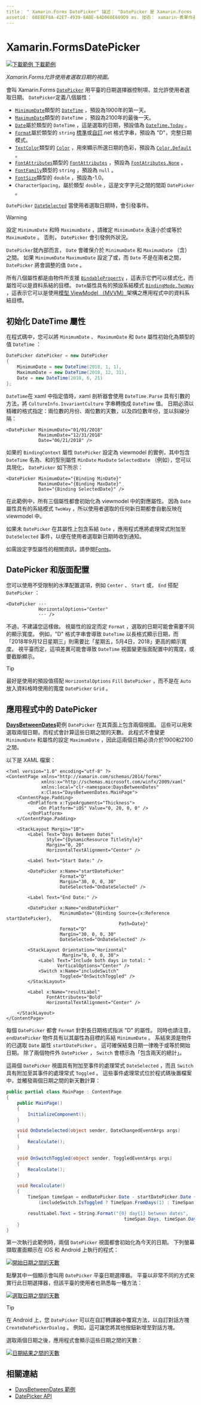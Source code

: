 ```yaml
---
title： " Xamarin.Forms DatePicker" 描述： "DatePicker 是 Xamarin.Forms 允許使用者選取日期的視圖。 本文說明如何在應用程式中使用 DatePicker Xamarin.Forms 。」
assetid： 68E8EF8A-42E7-4939-8ABE-64D060E609D9 ms. 技術： xamarin-表單作者： davidbritch ms. author： dabritch ms. 日期：06/04/2018 否-loc： [ Xamarin.Forms ， Xamarin.Essentials ]
---
```


# <a name="xamarinforms-datepicker"></a>Xamarin.FormsDatePicker

[![下載範例 ](~/media/shared/download.png) 下載範例](https://docs.microsoft.com/samples/xamarin/xamarin-forms-samples/userinterface-datepicker)

_Xamarin.Forms允許使用者選取日期的視圖。_

會叫 Xamarin.Forms [`DatePicker`](xref:Xamarin.Forms.DatePicker) 用平臺的日期選擇器控制項，並允許使用者選取日期。 `DatePicker`定義八個屬性：

- [`MinimumDate`](xref:Xamarin.Forms.DatePicker.MinimumDate)類型的 [`DateTime`](xref:System.DateTime) ，預設為1900年的第一天。
- [`MaximumDate`](xref:Xamarin.Forms.DatePicker.MaximumDate)類型的 `DateTime` ，預設為2100年的最後一天。
- [`Date`](xref:Xamarin.Forms.DatePicker.Date)屬於類型的 `DateTime` ，這是選取的日期，預設值為 [`DateTime.Today`](xref:System.DateTime.Today) 。
- [`Format`](xref:Xamarin.Forms.DatePicker.Format)屬於類型的 `string` [標準](/dotnet/standard/base-types/standard-date-and-time-format-strings/)或[自訂](/dotnet/standard/base-types/custom-date-and-time-format-strings/).net 格式字串，預設為 "D"，完整日期模式。
- [`TextColor`](xref:Xamarin.Forms.DatePicker.TextColor)類型的 [`Color`](xref:Xamarin.Forms.Color) ，用來顯示所選日期的色彩，預設為 [`Color.Default`](xref:Xamarin.Forms.Color.Default) 。
- [`FontAttributes`](xref:Xamarin.Forms.DatePicker.FontAttributes)類型的 [`FontAttributes`](xref:Xamarin.Forms.FontAttributes) ，預設為 [`FontAtributes.None`](xref:Xamarin.Forms.FontAttributes.None) 。
- [`FontFamily`](xref:Xamarin.Forms.DatePicker.FontFamily)類型的 `string` ，預設為 `null` 。
- [`FontSize`](xref:Xamarin.Forms.DatePicker.FontSize)類型的 `double` ，預設為-1.0。
- `CharacterSpacing`，屬於類型 `double` ，這是文字字元之間的間距 `DatePicker` 。

`DatePicker` [`DateSelected`](xref:Xamarin.Forms.DatePicker.DateSelected) 當使用者選取日期時，會引發事件。

> [!WARNING]
> 設定 `MinimumDate` 和時 `MaximumDate` ，請確定 `MinimumDate` 永遠小於或等於 `MaximumDate` 。 否則， `DatePicker` 會引發例外狀況。

`DatePicker`就內部而言， `Date` 會確保介於 `MinimumDate` 和 `MaximumDate` （含）之間。 如果 `MinimumDate` `MaximumDate` 設定了或，而 `Date` 不是在兩者之間， `DatePicker` 將會調整的值 `Date` 。

所有八個屬性都是由物件所支援 [`BindableProperty`](xref:Xamarin.Forms.BindableProperty) ，這表示它們可以樣式化，而屬性可以是資料系結的目標。 `Date`屬性具有的預設系結模式 [`BindingMode.TwoWay`](xref:Xamarin.Forms.BindingMode.TwoWay) ，這表示它可以是使用[模型 ViewModel （MVVM）](~/xamarin-forms/enterprise-application-patterns/mvvm.md)架構之應用程式中的資料系結目標。

## <a name="initializing-the-datetime-properties"></a>初始化 DateTime 屬性

在程式碼中，您可以將 `MinimumDate` 、 `MaximumDate` 和 `Date` 屬性初始化為類型的值 `DateTime` ：

```csharp
DatePicker datePicker = new DatePicker
{
    MinimumDate = new DateTime(2018, 1, 1),
    MaximumDate = new DateTime(2018, 12, 31),
    Date = new DateTime(2018, 6, 21)
};
```

`DateTime`在 xaml 中指定值時，xaml 剖析器會使用 `DateTime.Parse` 具有引數的方法，將 `CultureInfo.InvariantCulture` 字串轉換成 `DateTime` 值。 日期必須以精確的格式指定：兩位數的月份、兩位數的天數，以及四位數年份，並以斜線分隔：

```xaml
<DatePicker MinimumDate="01/01/2018"
            MaximumDate="12/31/2018"
            Date="06/21/2018" />
```

如果的 `BindingContext` 屬性 `DatePicker` 設定為 viewmodel 的實例，其中包含 `DateTime` 名為、和的型別屬性 `MinDate` `MaxDate` `SelectedDate` （例如），您可以具現化， `DatePicker` 如下所示：

```xaml
<DatePicker MinimumDate="{Binding MinDate}"
            MaximumDate="{Binding MaxDate}"
            Date="{Binding SelectedDate}" />
```

在此範例中，所有三個屬性都會初始化為 viewmodel 中的對應屬性。 因為 `Date` 屬性具有的系結模式 `TwoWay` ，所以使用者選取的任何新日期都會自動反映在 viewmodel 中。

如果未 `DatePicker` 在其屬性上包含系結 `Date` ，應用程式應將處理常式附加至 `DateSelected` 事件，以便在使用者選取新日期時收到通知。

如需設定字型屬性的相關資訊，請參閱[Fonts](~/xamarin-forms/user-interface/text/fonts.md)。

## <a name="datepicker-and-layout"></a>DatePicker 和版面配置

您可以使用不受限制的水準配置選項，例如 `Center` 、 `Start` 或， `End` 搭配 `DatePicker` ：

```xaml
<DatePicker ···
            HorizontalOptions="Center"
            ··· />
```

不過，不建議您這樣做。 視屬性的設定而定 `Format` ，選取的日期可能會需要不同的顯示寬度。 例如，"D" 格式字串會導致 `DateTime` 以長格式顯示日期，而「2018年9月12日星期三」則需要比「星期五，5月4日，2018」更高的顯示寬度。 視平臺而定，這項差異可能會導致 `DateTime` 視圖變更版面配置中的寬度，或要截斷顯示。

> [!TIP]
> 最好是使用的預設值搭配 `HorizontalOptions` `Fill` `DatePicker` ，而不是在 `Auto` 放入資料格時使用的寬度 `DatePicker` `Grid` 。

## <a name="datepicker-in-an-application"></a>應用程式中的 DatePicker

[**DaysBetweenDates**](https://docs.microsoft.com/samples/xamarin/xamarin-forms-samples/userinterface-datepicker)範例 `DatePicker` 在其頁面上包含兩個視圖。 這些可以用來選取兩個日期，而程式會計算這些日期之間的天數。 此程式不會變更 `MinimumDate` 和屬性的設定 `MaximumDate` ，因此這兩個日期必須介於1900和2100之間。

以下是 XAML 檔案：

```xaml
<?xml version="1.0" encoding="utf-8" ?>
<ContentPage xmlns="http://xamarin.com/schemas/2014/forms"
             xmlns:x="http://schemas.microsoft.com/winfx/2009/xaml"
             xmlns:local="clr-namespace:DaysBetweenDates"
             x:Class="DaysBetweenDates.MainPage">
    <ContentPage.Padding>
        <OnPlatform x:TypeArguments="Thickness">
            <On Platform="iOS" Value="0, 20, 0, 0" />
        </OnPlatform>
    </ContentPage.Padding>

    <StackLayout Margin="10">
        <Label Text="Days Between Dates"
               Style="{DynamicResource TitleStyle}"
               Margin="0, 20"
               HorizontalTextAlignment="Center" />

        <Label Text="Start Date:" />

        <DatePicker x:Name="startDatePicker"
                    Format="D"
                    Margin="30, 0, 0, 30"
                    DateSelected="OnDateSelected" />

        <Label Text="End Date:" />

        <DatePicker x:Name="endDatePicker"
                    MinimumDate="{Binding Source={x:Reference startDatePicker},
                                          Path=Date}"
                    Format="D"
                    Margin="30, 0, 0, 30"
                    DateSelected="OnDateSelected" />

        <StackLayout Orientation="Horizontal"
                     Margin="0, 0, 0, 30">
            <Label Text="Include both days in total: "
                   VerticalOptions="Center" />
            <Switch x:Name="includeSwitch"
                    Toggled="OnSwitchToggled" />
        </StackLayout>

        <Label x:Name="resultLabel"
               FontAttributes="Bold"
               HorizontalTextAlignment="Center" />

    </StackLayout>
</ContentPage>
```

每個 `DatePicker` 都會 `Format` 針對長日期格式指派 "D" 的屬性。 同時也請注意， `endDatePicker` 物件具有以其屬性為目標的系結 `MinimumDate` 。 系結來源是物件的已選取 `Date` 屬性 `startDatePicker` 。 這可確保結束日期一律晚于或等於開始日期。 除了兩個物件外 `DatePicker` ， `Switch` 會標示為「包含兩天的總計」。

這兩個 `DatePicker` 視圖具有附加至事件的處理常式 `DateSelected` ，而且 `Switch` 具有附加至其事件的處理常式 `Toggled` 。 這些事件處理常式位於程式碼後置檔案中，並觸發兩個日期之間的新天數計算：

```csharp
public partial class MainPage : ContentPage
{
    public MainPage()
    {
        InitializeComponent();
    }

    void OnDateSelected(object sender, DateChangedEventArgs args)
    {
        Recalculate();
    }

    void OnSwitchToggled(object sender, ToggledEventArgs args)
    {
        Recalculate();
    }

    void Recalculate()
    {
        TimeSpan timeSpan = endDatePicker.Date - startDatePicker.Date +
            (includeSwitch.IsToggled ? TimeSpan.FromDays(1) : TimeSpan.Zero);

        resultLabel.Text = String.Format("{0} day{1} between dates",
                                            timeSpan.Days, timeSpan.Days == 1 ? "" : "s");
    }
}
```

第一次執行此範例時，兩個 `DatePicker` 視圖都會初始化為今天的日期。 下列螢幕擷取畫面顯示在 iOS 和 Android 上執行的程式：

[![開始日期之間的天數](datepicker-images/DaysBetweenDatesStart.png "開始日期之間的天數")](datepicker-images/DaysBetweenDatesStart-Large.png#lightbox "開始日期之間的天數")

點擊其中一個顯示會叫用 `DatePicker` 平臺日期選擇器。 平臺以非常不同的方式來實行此日期選擇器，但該平臺的使用者也熟悉每一種方法：

[![選取日期之間的天數](datepicker-images/DaysBetweenDatesSelect.png "選取日期之間的天數")](datepicker-images/DaysBetweenDatesSelect-Large.png#lightbox "選取日期之間的天數")

> [!TIP]
> 在 Android 上，您 `DatePicker` 可以在自訂轉譯器中覆寫方法，以自訂對話方塊 `CreateDatePickerDialog` 。 例如，這可讓您將其他按鈕新增至對話方塊。

選取兩個日期之後，應用程式會顯示這些日期之間的天數：

[![日期結果之間的天數](datepicker-images/DaysBetweenDatesResult.png "日期結果之間的天數")](datepicker-images/DaysBetweenDatesResult-Large.png#lightbox "日期結果之間的天數")

## <a name="related-links"></a>相關連結

- [DaysBetweenDates 範例](https://docs.microsoft.com/samples/xamarin/xamarin-forms-samples/userinterface-datepicker)
- [DatePicker API](xref:Xamarin.Forms.DatePicker)
